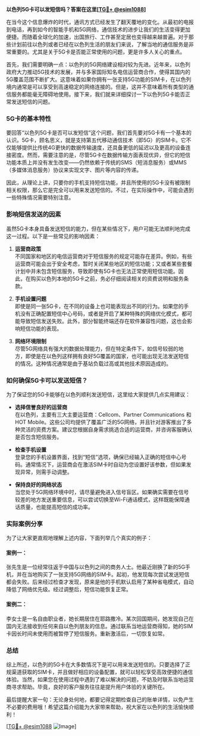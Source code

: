 **以色列5G卡可以发短信吗？答案在这里[[TG💪+ @esim1088](https://t.me/s/esim1088)]**

在当今这个信息爆炸的时代，通讯方式已经发生了翻天覆地的变化。从最初的电报到电话，再到如今的智能手机和5G网络，通信技术的进步让我们的生活变得更加便捷。而随着全球化的加速，出国旅行、工作甚至定居也变得越来越普遍。对于那些计划前往以色列或者已经在以色列生活的朋友们来说，了解当地的通信服务是非常重要的。尤其是关于5G卡是否能正常使用的问题，更是许多人关心的重点。

首先，我们需要明确一点：以色列的5G网络建设相对较为先进。近年来，以色列政府大力推动5G技术的发展，并与多家国际知名电信运营商合作，使得其国内的5G覆盖范围不断扩大。这意味着如果你拥有一张支持5G功能的SIM卡，在以色列境内通常是可以享受到高速稳定的网络连接的。但是，这并不意味着所有类型的通信服务都能毫无障碍地使用。接下来，我们就来详细探讨一下以色列5G卡能否正常发送短信的问题。

### 5G卡的基本特性

要回答“以色列5G卡是否可以发短信”这个问题，我们首先要对5G卡有一个基本的认识。5G卡，顾名思义，就是支持第五代移动通信技术（即5G）的SIM卡。它不仅能够提供比传统4G更快的数据传输速度，还具备更低的延迟以及更高的设备连接密度。然而，需要注意的是，尽管5G卡在数据传输方面表现优异，但它的短信功能本质上并没有发生改变——仍然依赖于传统的SMS（短消息服务）或MMS（多媒体消息服务）协议来实现文字、图片等内容的传递。

因此，从理论上讲，只要你的手机支持短信功能，并且所使用的5G卡没有被限制相关权限，那么它是完全可以用来发送短信的。不过，在实际操作中，可能会遇到一些特殊情况需要特别注意。

### 影响短信发送的因素

虽然5G卡本身具备发送短信的能力，但在某些情况下，用户可能无法顺利地完成这一过程。以下是一些常见的影响因素：

1. **运营商政策**  
   不同国家和地区的电信运营商对于短信服务的规定可能存在差异。例如，有些运营商可能会出于安全考虑，暂时关闭某些地区的短信功能；又或者某些套餐计划中并未包含短信服务，导致即使有5G卡也无法正常使用短信功能。因此，在购买以色列本地的5G卡之前，务必仔细阅读相关的资费说明和服务条款。

2. **手机设置问题**  
   即使是同一张5G卡，在不同的设备上也可能表现出不同的行为。如果您的手机没有正确配置短信中心号码，或者是开启了某种特殊的网络优化模式，都可能导致短信发送失败。此外，部分智能终端还存在软件兼容性问题，这也会影响短信功能的表现。

3. **网络环境限制**  
   尽管5G网络具有强大的数据处理能力，但在特定条件下，如信号较弱的地方，即使是在以色列这样拥有良好5G覆盖的国家，也可能出现无法发送短信的情况。这种情况通常是由于基站负载过高或其他技术原因造成的。

### 如何确保5G卡可以发送短信？

为了保证您的5G卡能够在以色列顺利发送短信，这里给大家提供几点实用建议：

- **选择信誉良好的运营商**  
  在以色列，主要有三大主要运营商：Cellcom、Partner Communications 和 HOT Mobile。这些公司均提供了覆盖广泛的5G网络，并且针对游客推出了多种灵活的资费方案。建议您根据自身需求挑选合适的运营商，并咨询客服确认是否包含短信服务。

- **检查手机设置**  
  登录您的手机设置界面，找到“短信”选项，确保已经输入正确的短信中心号码。通常情况下，运营商会在激活SIM卡时自动为您设置好该参数，但如果发现异常，则需手动调整。

- **保持良好的网络状态**  
  当您处于5G网络环境中时，请尽量避免进入信号盲区。如果确实需要在信号较差的地方发送重要信息，可以尝试切换至Wi-Fi通话模式，这样既能保障通话质量，也能提高短信的成功率。

### 实际案例分享

为了让大家更直观地理解上述内容，下面列举几个真实的例子：

#### 案例一：
张先生是一位经常往返于中国与以色列之间的商务人士。他最近刚换了新的5G手机，并在当地购买了一张支持5G网络的SIM卡。起初，他发现每次尝试发送短信都会失败。后来经过检查才发现，原来是他的手机默认启用了某种省电模式，自动降低了网络优先级。经过调整后，短信功能恢复正常。

#### 案例二：
李女士是一名自由职业者，她长期居住在耶路撒冷。某次回国期间，她发现自己在国内无法接收到任何来自以色列朋友的信息。通过联系当地运营商得知，她的SIM卡因长时间未使用而被暂停了短信服务。重新激活后，一切恢复如常。

### 总结

综上所述，以色列的5G卡在大多数情况下是可以用来发送短信的。只要选择了正规渠道获取的SIM卡，并且做好相应的设备配置，就可以轻松享受高效便捷的通信体验。当然，如果您在使用过程中遇到了难以解决的问题，不妨及时联系当地运营商寻求帮助。毕竟，良好的客户服务往往是提升用户体验的关键所在。

最后提醒大家一句：无论身处何地，都要记得定期检查自己的账单详情，以免产生不必要的费用哦！希望这篇介绍能为大家带来帮助，祝大家在以色列的生活愉快顺利！

[[TG💪+ @esim1088](https://t.me/s/esim1088) ![Image](https://i.postimg.cc/4NQfJmqS/Snipaste-2025-05-13-00-14-12.png)]